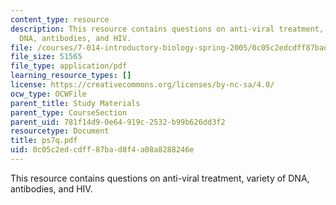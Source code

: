 ```yaml
---
content_type: resource
description: This resource contains questions on anti-viral treatment, variety of
  DNA, antibodies, and HIV.
file: /courses/7-014-introductory-biology-spring-2005/0c05c2edcdff87bad8f4a08a8288246e_ps7q.pdf
file_size: 51565
file_type: application/pdf
learning_resource_types: []
license: https://creativecommons.org/licenses/by-nc-sa/4.0/
ocw_type: OCWFile
parent_title: Study Materials
parent_type: CourseSection
parent_uid: 781f14d9-0e64-919c-2532-b99b626dd3f2
resourcetype: Document
title: ps7q.pdf
uid: 0c05c2ed-cdff-87ba-d8f4-a08a8288246e
---
```

This resource contains questions on anti-viral treatment, variety of DNA, antibodies, and HIV.